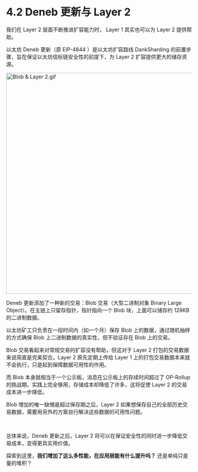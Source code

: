 # 4.2 Deneb 更新与 Layer 2

我们在 Layer 2 层面不断推进扩容能力时， Layer 1 其实也可以为 Layer 2 提供帮助。

以太坊 Deneb 更新（原 EIP-4844 ）是以太坊扩容路线 DankSharding 的前置步骤，旨在保证以太坊信标链安全性的前提下，为 Layer 2 扩容提供更大的储存资源。

<img src="/assets/4.2.1.gif" width="600px" alt="Blob & Layer 2.gif" />

Deneb 更新添加了一种新的交易：Blob 交易（大型二进制对象 Binary Large Object）。在主链上只留存指针，指针指向一个 Blob 块，上面可以储存约 128KB 的二进制数据。

以太坊矿工只负责在一段时间内（如一个月）保存 Blob 上的数据，通过随机抽样的方式确保 Blob 上二进制数据的真实性，但不验证存在 Blob 上的交易。

Blob 交易看起来对常规交易的扩容没有帮助，但这对于 Layer 2 打包的交易数据来说简直是完美契合。Layer 2 原先定期上传给 Layer 1 上的打包交易数据本来就不会执行，只是起到保障数据可用性的作用。

而 Blob 本身就相当于一个公示板，消息在公示板上的存续时间超过了 OP-Rollup 的挑战期，实践上完全够用，存储成本却降低了许多，这将促使 Layer 2 的交易成本进一步降低。

Blob 增加的唯一缺憾是超过保存期之后，Layer 2 如果想保存自己的全部历史交易数据，需要用另外的方案自行解决这些数据的可用性问题。

&nbsp; 

总体来说，Deneb 更新之后，Layer 2 将可以在保证安全性的同时进一步降低交易成本，变得更具实用价值。

探索到这里，**我们增加了这么多性能，在应用层能有什么提升吗？** 还是单纯只是量的堆积？

<GithubAvatar owner='lxdao-official' repo='myfirstlayer2-frontend' path='mdx/zh/4.2-deneb-and-layer2.md' />
